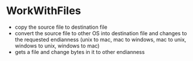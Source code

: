 # WorkWithFiles

* copy the source file to destination file
* convert the source file to other OS into destination file and changes to the requested endianness (unix to mac, mac to windows, mac to unix, windows to unix, windows to mac)
* gets a file and change bytes in it to other endianness 
